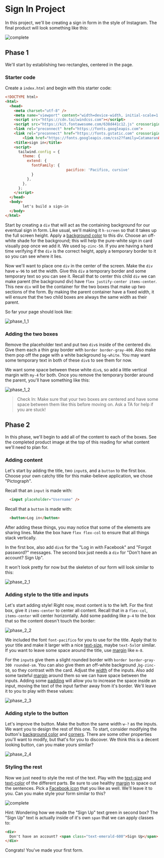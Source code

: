# Sign In Project

In this project, we'll be creating a sign in form in the style of Instagram. The final product will look something like this:

![complete](./images/complete.png)

## Phase 1

We'll start by establishing two rectangles, centered in the page. 

### Starter code

Create a `index.html` and begin with this starter code:

```html
<!DOCTYPE html>
<html>
  <head>
    <meta charset="utf-8" />
    <meta name="viewport" content="width=device-width, initial-scale=1.0" />
    <script src="https://cdn.tailwindcss.com"></script>
    <script src="https://kit.fontawesome.com/638d441c12.js" crossorigin="anonymous"></script>
    <link rel="preconnect" href="https://fonts.googleapis.com">
    <link rel="preconnect" href="https://fonts.gstatic.com" crossorigin>
		<link href="https://fonts.googleapis.com/css2?family=Catamaran&family=Pacifico&display=swap" rel="stylesheet">
    <title>sign in</title>
    <script>
      tailwind.config = {
        theme: {
          extend: {
            fontFamily: {
							pacifico: 'Pacifico, cursive'
            }
          },
        },
      };
    </script>
  </head>
  <body>
		let's build a sign-in
  </body>
</html>
```

Start by creating a `div` that will act as the containing background for our eventual sign in form. Like usual, we'll making it `h-screen` so that it takes up the full screen height. Apply a [background color](https://tailwindcss.com/docs/background-color) to this div. Choose an off-white shade for the background; this will help the pure-white sign in card visually pop once we add it. We used `bg-zinc-50`. If you are having a hard time verifying if the `div` is the correct height, apply a temporary border to it so you can see where it lies.

Now we'll want to place one `div` in the center of the screen. Make the `div` have `w-96` to set the width. Give this `div` a temporary border and some temporary text so you can see it. Recall that to center this child `div` we can make parent (the background div) have `flex justify-center items-center`. This new `div` will be the container for the two boxes that make up two sections of the form. By making the parent container have a fixed width, it will ensure that the two child boxes are always the same width as their parent.

So far your page should look like:

![phase_1_1](./images/phase_1_1.png)


### Adding the two boxes

Remove the placeholder text and put two `div`s inside of the centered div. Give them each a thin gray border with `border border-gray-400`. Also make them pop off the page with a white background `bg-white`. You may want some temporary text in both of these `div`s to see them for now.

We want some space between these white `div`s, so add a little vertical margin with `my-4` for both. Once you remove the temporary border around the parent, you'll have something like this:

![phase_1_2](./images/phase_1_2.png)


> Check In: Make sure that your two boxes are centered and have some space between them like this before moving on. Ask a TA for help if you are stuck!


## Phase 2

In this phase, we'll begin to add all of the content to each of the boxes. See the completed product image at the top of this reading for what content we'll need to plan for.

### Adding content

Let's start by adding the title, two `input`s, and a `button` to the first box. Choose your own catchy title for this make-believe application, we chose "Pictograph".

Recall that an `input` is made with:

```html
  <input placeholder="Username" />
```

Recall that a `button` is made with:

```html
  <button>Log in</button>
```

After adding these things, you may notice that some of the elements are sharing lines. Make the box have `flex flex-col` to ensure that all things stack vertically.

In the first box, also add `div`s for the "Log in with Facebook" and "Forgot password?" messages. The second box just needs a `div` for "Don't have an account? Sign Up".

It won't look pretty for now but the skeleton of our form will look similar to this:

![phase_2_1](./images/phase_2_1.png)

### Adding style to the title and inputs

Let's start adding style! Right now, most content is to the left. For the first box, give it `items-center` to center all content. Recall that in a `flex-col`, `items-center` will center horizontally. Add some padding like `p-4` to the box that so the content doesn't touch the border:

![phase_2_2](./images/phase_2_2.png)

We included the font `font-pacifico` for you to use for the title. Apply that to your title and make it larger with a nice [text-size](https://tailwindcss.com/docs/font-size), maybe `text-5xl`or similar. If you want to leave some space around the title, use [margin](https://tailwindcss.com/docs/margin) like `m-8`.

For the `input`s give them a slight rounded border with `border border-gray-300 rounded-sm`. You can also give them an off-white background ,`bg-zinc-50`, so they contrast with the card. Adjust the [width](https://tailwindcss.com/docs/width#fixed-widths) of the inputs. Also add some tasteful [margin](https://tailwindcss.com/docs/margin) around them so we can have space between the inputs. Adding some [padding](https://tailwindcss.com/docs/padding) will allow you to increase the space inside an input, moving the text of the input farther away from it's border. We'll leave it to you to play with these values:

![phase_2_3](./images/phase_2_3.png)

### Adding style to the button

Let's improve the button. Make the button the same width `w-?` as the inputs. We want you to design the rest of this one. To start, consider modifying the button's [background color](https://tailwindcss.com/docs/background-color) and [corners](https://tailwindcss.com/docs/border-radius#rounded-corners). There are some other properties you'll want to modify, but that's for you to discover. We think this is a decent looking button, can you make yours similar?

![phase_2_4](./images/phase_2_4.png)

### Styling the rest

Now we just need to style the rest of the text. Play with  the [text-size](https://tailwindcss.com/docs/font-size) and [text-color](https://tailwindcss.com/docs/text-color) of the different parts. Be sure to use healthy [margin](https://tailwindcss.com/docs/margin) to space out the sentences. Pick a [Facebook icon](https://fontawesome.com/search?q=facebook) that you like as well. We'll leave it to you. Can you make style your form similar to this?

![complete](./images/complete.png)

Hint: Wondering how we made the "Sign Up" text green in second box? The "Sign Up" text is actually inside of it's own `span` that we can apply classes to:

```html
<div>
  Don't have an account? <span class="text-emerald-600">Sign Up</span>
</div>
```

Congrats! You've made your first form.



